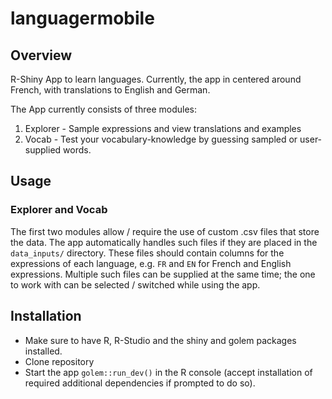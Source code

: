 # languagermobile

## Overview

R-Shiny App to learn languages. Currently, the app in centered around French, with translations to English and German.

The App currently consists of three modules:

1.  Explorer - Sample expressions and view translations and examples
2.  Vocab - Test your vocabulary-knowledge by guessing sampled or user-supplied words.

## Usage

### Explorer and Vocab

The first two modules allow / require the use of custom .csv files that store the data. The app automatically handles such files if they are placed in the `data_inputs/` directory. These files should contain columns for the expressions of each language, e.g. `FR` and `EN` for French and English expressions. Multiple such files can be supplied at the same time; the one to work with can be selected / switched while using the app.


## Installation

-   Make sure to have R, R-Studio and the shiny and golem packages installed.
-   Clone repository
-   Start the app `golem::run_dev()` in the R console (accept installation of required additional dependencies if prompted to do so).
